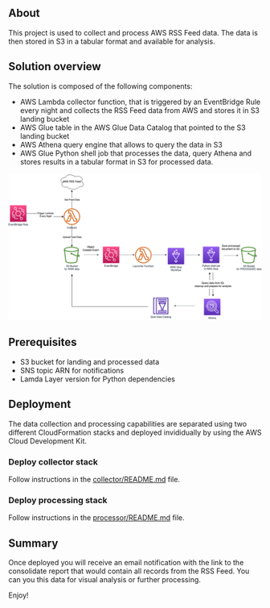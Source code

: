 ## About
This project is used to collect and process AWS RSS Feed data. The data is then stored in S3 in a tabular format and available for analysis.

## Solution overview
The solution is composed of the following components:
- AWS Lambda collector function, that is triggered by an EventBridge Rule every night and collects the RSS Feed data from AWS and stores it in S3 landing bucket
- AWS Glue table in the AWS Glue Data Catalog that pointed to the S3 landing bucket
- AWS Athena query engine that allows to query the data in S3
- AWS Glue Python shell job that processes the data, query Athena and stores results in a tabular format in S3 for processed data.

![diagram](aws_rss_feed_analysis.drawio.png)


## Prerequisites
- S3 bucket for landing and processed data
- SNS topic ARN for notifications
- Lamda Layer version for Python dependencies
## Deployment
The data collection and processing capabilities are separated using two different CloudFormation stacks and deployed invididually by using the AWS Cloud Development Kit. 

### Deploy collector stack
Follow instructions in the [collector/README.md](collector/README.md) file.

### Deploy processing stack
Follow instructions in the [processor/README.md](processor/README.md) file.

## Summary

Once deployed you will receive an email notification with the link to the consolidate report that would contain all records from the RSS Feed. You can you this data for visual analysis or further processing.

Enjoy!


